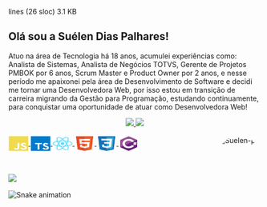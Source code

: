 
<!--
**suelendp/suelendp** is a ✨ _special_ ✨ repository because its `README.md` (this file) appears on your GitHub profile.

Here are some ideas to get you started:

- 🔭 I’m currently working on ...
- 🌱 I’m currently learning ...
- 👯 I’m looking to collaborate on ...
- 🤔 I’m looking for help with ...
- 💬 Ask me about ...
- 📫 How to reach me: ...
- 😄 Pronouns: ...
- ⚡ Fun fact: ...
-->
 lines (26 sloc)  3.1 KB

## Olá sou a Suélen Dias Palhares!
Atuo na área de Tecnologia há 18 anos, acumulei experiências como: Analista de Sistemas, Analista de Negócios TOTVS, Gerente de Projetos PMBOK por 6 anos, Scrum Master e Product Owner por 2 anos, e nesse período me apaixonei pela área de Desenvolvimento de Software e decidi me tornar uma Desenvolvedora Web, por isso estou em transição de carreira migrando da Gestão para Programação, estudando continuamente, para conquistar uma oportunidade de atuar como Desenvolvedora Web!
<div align="center">
  <a href="https://github.com/suelendp">
  <img height="180em" src="https://github-readme-stats.vercel.app/api?username=suelendp&show_icons=true&theme=dracula&include_all_commits=true&count_private=true"/>
  <img height="180em" src="https://github-readme-stats.vercel.app/api/top-langs/?username=suelendp&layout=compact&langs_count=7&theme=dracula"/>
</div>
<div style="display: inline_block"><br>
  <img align="center" alt="Suelen-Js" height="30" width="40" src="https://raw.githubusercontent.com/devicons/devicon/master/icons/javascript/javascript-plain.svg">
  <img align="center" alt="Suelen-Ts" height="30" width="40" src="https://raw.githubusercontent.com/devicons/devicon/master/icons/typescript/typescript-plain.svg">
  <img align="center" alt="Suelen-React" height="30" width="40" src="https://raw.githubusercontent.com/devicons/devicon/master/icons/react/react-original.svg">
  <img align="center" alt="Rafa-HTML" height="30" width="40" src="https://raw.githubusercontent.com/devicons/devicon/master/icons/html5/html5-original.svg">
  <img align="center" alt="Suelen-CSS" height="30" width="40" src="https://raw.githubusercontent.com/devicons/devicon/master/icons/css3/css3-original.svg">
  <img align="center" alt="Suelen-Csharp" height="30" width="40" src="https://raw.githubusercontent.com/devicons/devicon/master/icons/csharp/csharp-original.svg">
  <img align="right" alt="Suelen-pic" height="150" style="border-radius:50px;" src="https://cdn.discordapp.com/attachments/1022849555336798213/1022849743765897216/gif_Suelen.png">
 </div>
 
 ##
 
 <div><br> 
  <a href="https://www.linkedin.com/in/suelen-dias-palhares" target="_blank"><img src="https://img.shields.io/badge/-LinkedIn-%230077B5?style=for-the-badge&logo=linkedin&logoColor=white" target="_blank"></a> 
 
 
 ![Snake animation](https://github.com/suelendp/suelendp/blob/output/github-contribution-grid-snake.svg)
   
</div>
 
  
 
